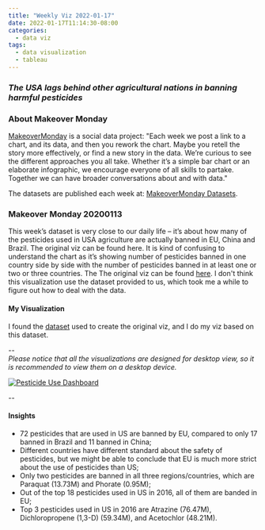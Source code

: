 ```yaml
---
title: "Weekly Viz 2022-01-17"
date: 2022-01-17T11:14:30-08:00
categories:
  - data viz
tags:
  - data visualization
  - tableau
---
```


### *The USA lags behind other agricultural nations in banning harmful pesticides*


### About Makeover Monday

[MakeoverMonday](http://www.makeovermonday.co.uk/) is a social data project:
"Each week we post a link to a chart, and its data, and then you rework the chart.
Maybe you retell the story more effectively, or find a new story in the data.
We’re curious to see the different approaches you all take. Whether it’s a simple bar chart or an elaborate infographic, we encourage everyone of all skills to partake.
Together we can have broader conversations about and with data."

The datasets are published each week at: [MakeoverMonday Datasets](http://www.makeovermonday.co.uk/data/).

### Makeover Monday 20200113

This week’s dataset is very close to our daily life – it’s about how many of the pesticides used in USA agriculture are actually banned in EU, China and Brazil. The original viz can be found here. It is kind of confusing to understand the chart as it’s showing number of pesticides banned in one country side by side with the number of pesticides banned in at least one or two or three countries. The The original viz can be found [here](https://ehjournal.biomedcentral.com/articles/10.1186/s12940-019-0488-0/figures/1). I don't think this visualization use the dataset provided to us, which took me a while to figure out how to deal with the data.

#### My Visualization

I found the [dataset](https://static-content.springer.com/esm/art%3A10.1186%2Fs12940-019-0488-0/MediaObjects/12940_2019_488_MOESM5_ESM.xlsx) used to create the original viz, and I do my viz based on this dataset.

--  
*Please notice that all the visualizations are designed for desktop view, so it is recommended to view them on a desktop device.*  

<div class='tableauPlaceholder' id='viz1647584358853' style='position: relative'>
<noscript><a href='#'>
  <img alt='Pesticide Use Dashboard ' src='https:&#47;&#47;public.tableau.com&#47;static&#47;images&#47;vi&#47;viz_2020_W2_2&#47;PesticideUseDashboard&#47;1_rss.png' style='border: none' />
</a></noscript>
<object class='tableauViz'  style='display:none;'>
  <param name='host_url' value='https%3A%2F%2Fpublic.tableau.com%2F' /> 
  <param name='embed_code_version' value='3' /> 
  <param name='site_root' value='' />
  <param name='name' value='viz_2020_W2_2&#47;PesticideUseDashboard' />
  <param name='tabs' value='no' />
  <param name='toolbar' value='yes' />
  <param name='static_image' value='https:&#47;&#47;public.tableau.com&#47;static&#47;images&#47;vi&#47;viz_2020_W2_2&#47;PesticideUseDashboard&#47;1.png' /> 
  <param name='animate_transition' value='yes' />
  <param name='display_static_image' value='yes' />
  <param name='display_spinner' value='yes' />
  <param name='display_overlay' value='yes' />
  <param name='display_count' value='yes' />
  <param name='language' value='en-US' />
  <param name='filter' value='publish=yes' />
</object></div>                
<script type='text/javascript'>                    
  var divElement = document.getElementById('viz1647584358853');                    
  var vizElement = divElement.getElementsByTagName('object')[0];                    
  if ( divElement.offsetWidth > 800 ) { vizElement.style.width='100%';vizElement.style.height=(divElement.offsetWidth*0.75)+'px';} else if ( divElement.offsetWidth > 500 ) { vizElement.style.width='100%';vizElement.style.height=(divElement.offsetWidth*0.75)+'px';} else { vizElement.style.width='100%';vizElement.style.height='727px';}                     
  var scriptElement = document.createElement('script');                    
  scriptElement.src = 'https://public.tableau.com/javascripts/api/viz_v1.js';                    
  vizElement.parentNode.insertBefore(scriptElement, vizElement);                
</script>                                            
  
--  

#### Insights
* 72 pesticides that are used in US are banned by EU, compared to only 17 banned in Brazil and 11 banned in China;
* Different countries have different standard about the safety of pesticides, but we might be able to conclude that EU is much more strict about the use of pesticides than US;
* Only two pesticides are banned in all three regions/countries, which are Paraquat (13.73M) and Phorate (0.95M);
* Out of the top 18 pesticides used in US in 2016, all of them are banded in EU;
* Top 3 pesticides used in US in 2016 are Atrazine (76.47M), Dichloropropene (1,3-D) (59.34M), and Acetochlor (48.21M).
